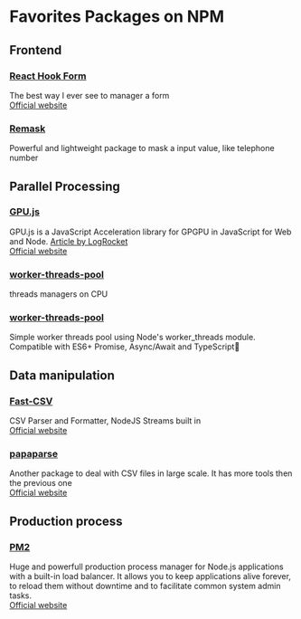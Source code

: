 # Favorites Packages on NPM

## Frontend
### [React Hook Form](https://www.npmjs.com/package/react-hook-form)
The best way I ever see to manager a form 
<br>[Official website](https://react-hook-form.com/)
<br>

### [Remask](https://www.npmjs.com/package/remask)
Powerful and lightweight package to mask a input value, like telephone number
<br>



## Parallel Processing 
### [GPU.js](https://www.npmjs.com/package/gpu.js)
GPU.js is a JavaScript Acceleration library for GPGPU in JavaScript for Web and Node.
[Article by LogRocket](https://blog.logrocket.com/improving-javascript-performance-with-gpu-js/)
<br>[Official website](https://gpu.rocks/#/)
<br>

### [worker-threads-pool](https://www.npmjs.com/package/worker-threads-pool)
threads managers on CPU
<br>

### [worker-threads-pool](https://www.npmjs.com/package/node-worker-threads-pool)
Simple worker threads pool using Node's worker_threads module. Compatible with ES6+ Promise, Async/Await and TypeScript🚀
<br>



## Data manipulation
### [Fast-CSV](https://www.npmjs.com/package/fast-csv)
CSV Parser and Formatter, NodeJS Streams built in
<br>[Official website](https://c2fo.github.io/fast-csv/)
<br>

### [papaparse](https://www.npmjs.com/package/papaparse)
Another package to deal with CSV files in large scale. It has more tools then the previous one 
<br>[Official website](https://www.papaparse.com/)
<br>



## Production process
### [PM2](https://www.npmjs.com/package/pm2)
Huge and powerfull production process manager for Node.js applications with a built-in load balancer. It allows you to keep applications alive forever, to reload them without downtime and to facilitate common system admin tasks.
<br>[Official website](https://pm2.keymetrics.io/)
<br>
